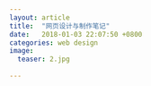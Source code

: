 ```yaml
---
layout: article
title:  "网页设计与制作笔记"
date:   2018-01-03 22:07:50 +0800
categories: web design
image:
  teaser: 2.jpg
  
---
```



